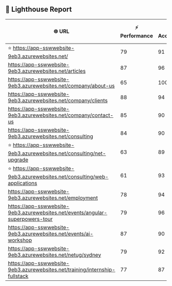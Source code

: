 ## 🚀 Lighthouse Report

| 🌐 URL | ⚡ Performance | ♿ Accessibility | ✅ Best Practices | 🔍 SEO | 📦 Bundle Size | 🗑️ Unused Bundle |
| --- | ----------- | ------------- | -------------- | --- | ---------------- | ---------------- |
| ⭐ https://app-sswwebsite-9eb3.azurewebsites.net/ | 79 | 91 | 78 | 100 | 4.12 MB | 1.99 MB |
| https://app-sswwebsite-9eb3.azurewebsites.net/articles | 87 | 96 | 78 | 92 | 4.23 MB | 2.04 MB |
| https://app-sswwebsite-9eb3.azurewebsites.net/company/about-us | 65 | 100 | 78 | 100 | 4.12 MB | 1.99 MB |
| https://app-sswwebsite-9eb3.azurewebsites.net/company/clients | 88 | 94 | 78 | 100 | 4.52 MB | 2.25 MB |
| https://app-sswwebsite-9eb3.azurewebsites.net/company/contact-us | 85 | 90 | 78 | 92 | 7.49 MB | 4.67 MB |
| https://app-sswwebsite-9eb3.azurewebsites.net/consulting | 84 | 90 | 74 | 100 | 7.76 MB | 4.81 MB |
| ⭐ https://app-sswwebsite-9eb3.azurewebsites.net/consulting/net-upgrade | 63 | 89 | 59 | 85 | 7.78 MB | 4.85 MB |
| ⭐ https://app-sswwebsite-9eb3.azurewebsites.net/consulting/web-applications | 61 | 93 | 59 | 85 | 7.76 MB | 4.81 MB |
| https://app-sswwebsite-9eb3.azurewebsites.net/employment | 78 | 94 | 78 | 100 | 4.37 MB | 1.97 MB |
| https://app-sswwebsite-9eb3.azurewebsites.net/events/angular-superpowers-tour | 79 | 96 | 74 | 100 | 7.52 MB | 4.66 MB |
| https://app-sswwebsite-9eb3.azurewebsites.net/events/ai-workshop | 87 | 90 | 74 | 92 | 7.52 MB | 4.71 MB |
| https://app-sswwebsite-9eb3.azurewebsites.net/netug/sydney | 79 | 92 | 78 | 92 | 4.60 MB | 2.28 MB |
| https://app-sswwebsite-9eb3.azurewebsites.net/training/internship-fullstack | 77 | 87 | 74 | 100 | 4.12 MB | 1.97 MB |